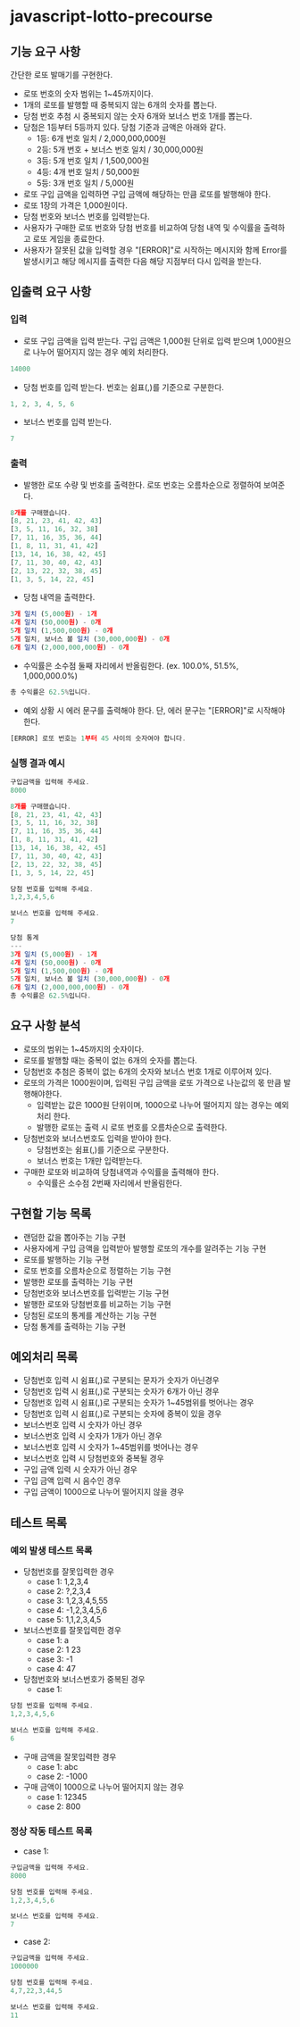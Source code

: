 # javascript-lotto-precourse

## 기능 요구 사항

간단한 로또 발매기를 구현한다.

- 로또 번호의 숫자 범위는 1~45까지이다.
- 1개의 로또를 발행할 때 중복되지 않는 6개의 숫자를 뽑는다.
- 당첨 번호 추첨 시 중복되지 않는 숫자 6개와 보너스 번호 1개를 뽑는다.
- 당첨은 1등부터 5등까지 있다. 당첨 기준과 금액은 아래와 같다.
  - 1등: 6개 번호 일치 / 2,000,000,000원
  - 2등: 5개 번호 + 보너스 번호 일치 / 30,000,000원
  - 3등: 5개 번호 일치 / 1,500,000원
  - 4등: 4개 번호 일치 / 50,000원
  - 5등: 3개 번호 일치 / 5,000원
- 로또 구입 금액을 입력하면 구입 금액에 해당하는 만큼 로또를 발행해야 한다.
- 로또 1장의 가격은 1,000원이다.
- 당첨 번호와 보너스 번호를 입력받는다.
- 사용자가 구매한 로또 번호와 당첨 번호를 비교하여 당첨 내역 및 수익률을 출력하고 로또 게임을 종료한다.
- 사용자가 잘못된 값을 입력할 경우 "[ERROR]"로 시작하는 메시지와 함께 Error를 발생시키고 해당 메시지를 출력한 다음 해당 지점부터 다시 입력을 받는다.

## 입출력 요구 사항

### 입력

- 로또 구입 금액을 입력 받는다. 구입 금액은 1,000원 단위로 입력 받으며 1,000원으로 나누어 떨어지지 않는 경우 예외 처리한다.

```javascript
14000
```

- 당첨 번호를 입력 받는다. 번호는 쉼표(,)를 기준으로 구분한다.

```javascript
1, 2, 3, 4, 5, 6
```

- 보너스 번호를 입력 받는다.

```javascript
7
```

### 출력

- 발행한 로또 수량 및 번호를 출력한다. 로또 번호는 오름차순으로 정렬하여 보여준다.

```javascript
8개를 구매했습니다.
[8, 21, 23, 41, 42, 43]
[3, 5, 11, 16, 32, 38]
[7, 11, 16, 35, 36, 44]
[1, 8, 11, 31, 41, 42]
[13, 14, 16, 38, 42, 45]
[7, 11, 30, 40, 42, 43]
[2, 13, 22, 32, 38, 45]
[1, 3, 5, 14, 22, 45]
```

- 당첨 내역을 출력한다.

```javascript
3개 일치 (5,000원) - 1개
4개 일치 (50,000원) - 0개
5개 일치 (1,500,000원) - 0개
5개 일치, 보너스 볼 일치 (30,000,000원) - 0개
6개 일치 (2,000,000,000원) - 0개
```

- 수익률은 소수점 둘째 자리에서 반올림한다. (ex. 100.0%, 51.5%, 1,000,000.0%)

```javascript
총 수익률은 62.5%입니다.
```

- 예외 상황 시 에러 문구를 출력해야 한다. 단, 에러 문구는 "[ERROR]"로 시작해야 한다.

```javascript
[ERROR] 로또 번호는 1부터 45 사이의 숫자여야 합니다.
```

### 실행 결과 예시

```javascript
구입금액을 입력해 주세요.
8000

8개를 구매했습니다.
[8, 21, 23, 41, 42, 43]
[3, 5, 11, 16, 32, 38]
[7, 11, 16, 35, 36, 44]
[1, 8, 11, 31, 41, 42]
[13, 14, 16, 38, 42, 45]
[7, 11, 30, 40, 42, 43]
[2, 13, 22, 32, 38, 45]
[1, 3, 5, 14, 22, 45]

당첨 번호를 입력해 주세요.
1,2,3,4,5,6

보너스 번호를 입력해 주세요.
7

당첨 통계
---
3개 일치 (5,000원) - 1개
4개 일치 (50,000원) - 0개
5개 일치 (1,500,000원) - 0개
5개 일치, 보너스 볼 일치 (30,000,000원) - 0개
6개 일치 (2,000,000,000원) - 0개
총 수익률은 62.5%입니다.
```

## 요구 사항 분석

- 로또의 범위는 1~45까지의 숫자이다.
- 로또를 발행할 때는 중복이 없는 6개의 숫자를 뽑는다.
- 당첨번호 추첨은 중복이 없는 6개의 숫자와 보너스 번호 1개로 이루어져 있다.
- 로또의 가격은 1000원이며, 입력된 구입 금액을 로또 가격으로 나눈값의 몫 만큼 발행해야한다.
  - 입력받는 값은 1000원 단위이며, 1000으로 나누어 떨어지지 않는 경우는 예외 처리 한다.
  - 발행한 로또는 출력 시 로또 번호를 오름차순으로 출력한다.
- 당첨번호와 보너스번호도 입력을 받아야 한다.
  - 당첨번호는 쉼표(,)를 기준으로 구분한다.
  - 보너스 번호는 1개만 입력받는다.
- 구매한 로또와 비교하여 당첨내역과 수익률을 출력해야 한다.
  - 수익률은 소수점 2번째 자리에서 반올림한다.

## 구현할 기능 목록

- 랜덤한 값을 뽑아주는 기능 구현
- 사용자에게 구입 금액을 입력받아 발행할 로또의 개수를 알려주는 기능 구현
- 로또를 발행하는 기능 구현
- 로또 번호를 오름차순으로 정렬하는 기능 구현
- 발행한 로또를 출력하는 기능 구현
- 당첨번호와 보너스번호를 입력받는 기능 구현
- 발행한 로또와 당첨번호를 비교하는 기능 구현
- 당첨된 로또의 통계를 계산하는 기능 구현
- 당첨 통계를 출력하는 기능 구현

## 예외처리 목록

- 당첨번호 입력 시 쉼표(,)로 구분되는 문자가 숫자가 아닌경우
- 당첨번호 입력 시 쉼표(,)로 구분되는 숫자가 6개가 아닌 경우
- 당첨번호 입력 시 쉼표(,)로 구분되는 숫자가 1~45범위를 벗어나는 경우
- 당첨번호 입력 시 쉽표(,)로 구분되는 숫자에 중복이 있을 경우
- 보너스번호 입력 시 숫자가 아닌 경우
- 보너스번호 입력 시 숫자가 1개가 아닌 경우
- 보너스번호 입력 시 숫자가 1~45범위를 벗어나는 경우
- 보너스번호 입력 시 당첨번호와 중복될 경우
- 구입 금액 입력 시 숫자가 아닌 경우
- 구입 금액 입력 시 음수인 경우
- 구입 금액이 1000으로 나누어 떨어지지 않을 경우

## 테스트 목록

### 예외 발생 테스트 목록

- 당첨번호를 잘못입력한 경우
  - case 1: 1,2,3,4
  - case 2: ?,2,3,4
  - case 3: 1,2,3,4,5,55
  - case 4: -1,2,3,4,5,6
  - case 5: 1,1,2,3,4,5
- 보너스번호를 잘못입력한 경우
  - case 1: a
  - case 2: 1 23
  - case 3: -1
  - case 4: 47
- 당첨번호와 보너스번호가 중복된 경우
  - case 1:

```javascript
당첨 번호를 입력해 주세요.
1,2,3,4,5,6

보너스 번호를 입력해 주세요.
6
```

- 구매 금액을 잘못입력한 경우
  - case 1: abc
  - case 2: -1000
- 구매 금액이 1000으로 나누어 떨어지지 않는 경우
  - case 1: 12345
  - case 2: 800

### 정상 작동 테스트 목록

- case 1:

```javascript
구입금액을 입력해 주세요.
8000

당첨 번호를 입력해 주세요.
1,2,3,4,5,6

보너스 번호를 입력해 주세요.
7
```

- case 2:

```javascript
구입금액을 입력해 주세요.
1000000

당첨 번호를 입력해 주세요.
4,7,22,3,44,5

보너스 번호를 입력해 주세요.
11
```
